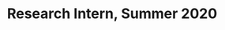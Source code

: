 ---
layout: member
first_name: Arushi	
last_name: Upadhyaya
key: Somasekhar
level: intern
title: Research Intern, Summer 2020
start_year: 2020
image: /assets/img/team/placeHolder.png
<!-- now: BS in Computer Science at ??? -->
---
